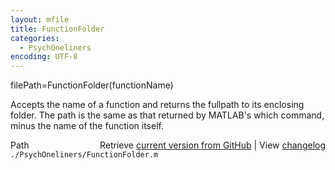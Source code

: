 ```yaml
---
layout: mfile
title: FunctionFolder
categories:
  - PsychOneliners
encoding: UTF-8
---
```


filePath=FunctionFolder\(functionName\)

Accepts the name of a function and returns the fullpath to its enclosing
folder.  The path is the same as that returned by MATLAB's which command,
minus the name of the function itself.


<div class="code_header" style="text-align:right;">
  <span style="float:left;">Path&nbsp;&nbsp;</span> <span class="counter">Retrieve <a href=
  "https://raw.github.com/Psychtoolbox-3/Psychtoolbox-3/beta/./PsychOneliners/FunctionFolder.m">current version from GitHub</a> | View <a href=
  "https://github.com/Psychtoolbox-3/Psychtoolbox-3/commits/beta/./PsychOneliners/FunctionFolder.m">changelog</a></span>
</div>
<div class="code">
  <code>./PsychOneliners/FunctionFolder.m</code>
</div>
